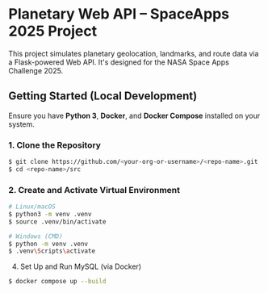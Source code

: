 # Planetary Web API – SpaceApps 2025 Project

This project simulates planetary geolocation, landmarks, and route data via a Flask-powered Web API. It's designed for the NASA Space Apps Challenge 2025.

## Getting Started (Local Development)

Ensure you have **Python 3**, **Docker**, and **Docker Compose** installed on your system.

### 1. Clone the Repository

```bash
$ git clone https://github.com/<your-org-or-username>/<repo-name>.git
$ cd <repo-name>/src
```
### 2. Create and Activate Virtual Environment
```bash
# Linux/macOS
$ python3 -m venv .venv
$ source .venv/bin/activate
```
```bash
# Windows (CMD)
$ python -m venv .venv
$ .venv\Scripts\activate
```
4. Set Up and Run MySQL (via Docker)
```bash
$ docker compose up --build
```
